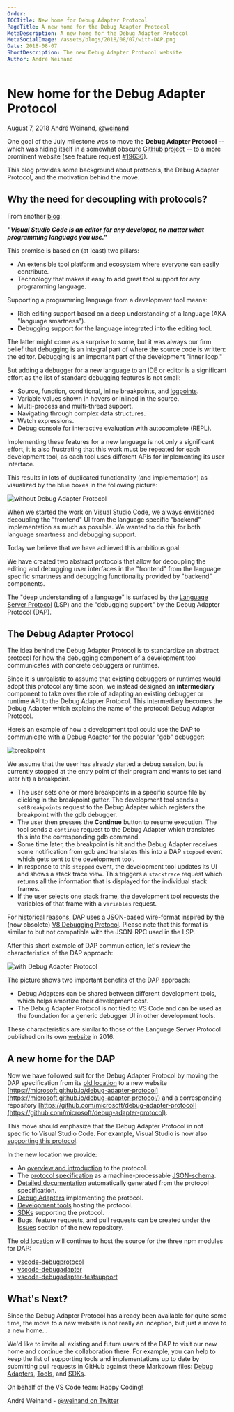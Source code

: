 ```yaml
---
Order:
TOCTitle: New home for Debug Adapter Protocol
PageTitle: A new home for the Debug Adapter Protocol
MetaDescription: A new home for the Debug Adapter Protocol
MetaSocialImage: /assets/blogs/2018/08/07/with-DAP.png
Date: 2018-08-07
ShortDescription: The new Debug Adapter Protocol website
Author: André Weinand
---
```


# New home for the Debug Adapter Protocol

August 7, 2018 André Weinand, [@weinand](https://twitter.com/weinand)

One goal of the July milestone was to move the **Debug Adapter Protocol** --
which was hiding itself in a somewhat obscure
[GitHub project](https://github.com/microsoft/vscode-debugadapter-node) -- to a
more prominent website (see feature request
[#19636](https://github.com/microsoft/vscode/issues/19636)).

This blog provides some background about protocols, the Debug Adapter Protocol,
and the motivation behind the move.

## Why the need for decoupling with protocols?

From another
[blog](https://code.visualstudio.com/blogs/2016/06/27/common-language-protocol):

**_"Visual Studio Code is an editor for any developer, no matter what
programming language you use."_**

This promise is based on (at least) two pillars:

-   An extensible tool platform and ecosystem where everyone can easily
    contribute.
-   Technology that makes it easy to add great tool support for any programming
    language.

Supporting a programming language from a development tool means:

-   Rich editing support based on a deep understanding of a language (AKA
    "language smartness").
-   Debugging support for the language integrated into the editing tool.

The latter might come as a surprise to some, but it was always our firm belief
that debugging is an integral part of where the source code is written: the
editor. Debugging is an important part of the development "inner loop."

But adding a debugger for a new language to an IDE or editor is a significant
effort as the list of standard debugging features is not small:

-   Source, function, conditional, inline breakpoints, and
    [logpoints](https://code.visualstudio.com/blogs/2018/07/12/introducing-logpoints-and-auto-attach).
-   Variable values shown in hovers or inlined in the source.
-   Multi-process and multi-thread support.
-   Navigating through complex data structures.
-   Watch expressions.
-   Debug console for interactive evaluation with autocomplete (REPL).

Implementing these features for a new language is not only a significant effort,
it is also frustrating that this work must be repeated for each development
tool, as each tool uses different APIs for implementing its user interface.

This results in lots of duplicated functionality (and implementation) as
visualized by the blue boxes in the following picture:

![without Debug Adapter Protocol](without-DAP.png)

When we started the work on Visual Studio Code, we always envisioned decoupling
the "frontend" UI from the language specific "backend" implementation as much as
possible. We wanted to do this for both language smartness and debugging
support.

Today we believe that we have achieved this ambitious goal:

We have created two abstract protocols that allow for decoupling the editing and
debugging user interfaces in the "frontend" from the language specific smartness
and debugging functionality provided by "backend" components.

The "deep understanding of a language" is surfaced by the
[Language Server Protocol](https://microsoft.github.io/language-server-protocol/)
(LSP) and the "debugging support" by the Debug Adapter Protocol (DAP).

## The Debug Adapter Protocol

The idea behind the Debug Adapter Protocol is to standardize an abstract
protocol for how the debugging component of a development tool communicates with
concrete debuggers or runtimes.

Since it is unrealistic to assume that existing debuggers or runtimes would
adopt this protocol any time soon, we instead designed an **intermediary**
component to take over the role of adapting an existing debugger or runtime API
to the Debug Adapter Protocol. This intermediary becomes the Debug Adapter which
explains the name of the protocol: Debug Adapter Protocol.

Here’s an example of how a development tool could use the DAP to communicate
with a Debug Adapter for the popular "gdb" debugger:

![breakpoint](breakpoint.png)

We assume that the user has already started a debug session, but is currently
stopped at the entry point of their program and wants to set (and later hit) a
breakpoint.

-   The user sets one or more breakpoints in a specific source file by clicking
    in the breakpoint gutter. The development tool sends a `setBreakpoints`
    request to the Debug Adapter which registers the breakpoint with the gdb
    debugger.
-   The user then presses the **Continue** button to resume execution. The tool
    sends a `continue` request to the Debug Adapter which translates this into
    the corresponding gdb command.
-   Some time later, the breakpoint is hit and the Debug Adapter receives some
    notification from gdb and translates this into a DAP `stopped` event which
    gets sent to the development tool.
-   In response to this `stopped` event, the development tool updates its UI and
    shows a stack trace view. This triggers a `stacktrace` request which returns
    all the information that is displayed for the individual stack frames.
-   If the user selects one stack frame, the development tool requests the
    variables of that frame with a `variables` request.

For
[historical reasons](https://github.com/microsoft/vscode-debugadapter-node/issues/58),
DAP uses a JSON-based wire-format inspired by the (now obsolete)
[V8 Debugging Protocol](https://github.com/dtretyakov/node-tools/wiki/Debugging-Protocol).
Please note that this format is similar to but not compatible with the JSON-RPC
used in the LSP.

After this short example of DAP communication, let's review the characteristics
of the DAP approach:

![with Debug Adapter Protocol](with-DAP.png)

The picture shows two important benefits of the DAP approach:

-   Debug Adapters can be shared between different development tools, which
    helps amortize their development cost.
-   The Debug Adapter Protocol is not tied to VS Code and can be used as the
    foundation for a generic debugger UI in other development tools.

These characteristics are similar to those of the Language Server Protocol
published on its own
[website](https://microsoft.github.io/language-server-protocol/) in 2016.

## A new home for the DAP

Now we have followed suit for the Debug Adapter Protocol by moving the DAP
specification from its
[old location](https://github.com/microsoft/vscode-debugadapter-node) to a new
website
[https://microsoft.github.io/debug-adapter-protocol](https://microsoft.github.io/debug-adapter-protocol/)
and a corresponding repository
[https://github.com/microsoft/debug-adapter-protocol](https://github.com/microsoft/debug-adapter-protocol).

This move should emphasize that the Debug Adapter Protocol in not specific to
Visual Studio Code. For example, Visual Studio is now also
[supporting this protocol](https://devblogs.microsoft.com/visualstudio/adding-support-for-debug-adapters-to-visual-studio-ide).

In the new location we provide:

-   An
    [overview and introduction](https://microsoft.github.io/debug-adapter-protocol/overview)
    to the protocol.
-   The
    [protocol specification](https://microsoft.github.io/debug-adapter-protocol/debugAdapterProtocol.json)
    as a machine-processable [JSON-schema](https://json-schema.org).
-   [Detailed documentation](https://microsoft.github.io/debug-adapter-protocol/specification)
    automatically generated from the protocol specification.
-   [Debug Adapters](https://microsoft.github.io/debug-adapter-protocol/implementors/adapters/)
    implementing the protocol.
-   [Development tools](https://microsoft.github.io/debug-adapter-protocol/implementors/tools/)
    hosting the protocol.
-   [SDKs](https://microsoft.github.io/debug-adapter-protocol/implementors/sdks/)
    supporting the protocol.
-   Bugs, feature requests, and pull requests can be created under the
    [Issues](https://github.com/microsoft/debug-adapter-protocol/issues) section
    of the new repository.

The [old location](https://github.com/microsoft/vscode-debugadapter-node) will
continue to host the source for the three npm modules for DAP:

-   [vscode-debugprotocol](https://www.npmjs.com/package/vscode-debugprotocol)
-   [vscode-debugadapter](https://www.npmjs.com/package/vscode-debugadapter)
-   [vscode-debugadapter-testsupport](https://www.npmjs.com/package/vscode-debugadapter-testsupport)

## What's Next?

Since the Debug Adapter Protocol has already been available for quite some time,
the move to a new website is not really an inception, but just a move to a new
home...

We'd like to invite all existing and future users of the DAP to visit our new
home and continue the collaboration there. For example, you can help to keep the
list of supporting tools and implementations up to date by submitting pull
requests in GitHub against these Markdown files:
[Debug Adapters](https://github.com/microsoft/debug-adapter-protocol/blob/gh-pages/_implementors/adapters.md),
[Tools](https://github.com/microsoft/debug-adapter-protocol/blob/gh-pages/_implementors/tools.md),
and
[SDKs](https://github.com/microsoft/debug-adapter-protocol/blob/gh-pages/_implementors/sdks.md).

On behalf of the VS Code team: Happy Coding!

André Weinand -  [@weinand on Twitter](https://twitter.com/weinand)
